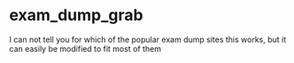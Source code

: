 # exam_dump_grab
I can not tell you for which of the popular exam dump sites this works, but it can easily be modified to fit most of them 
